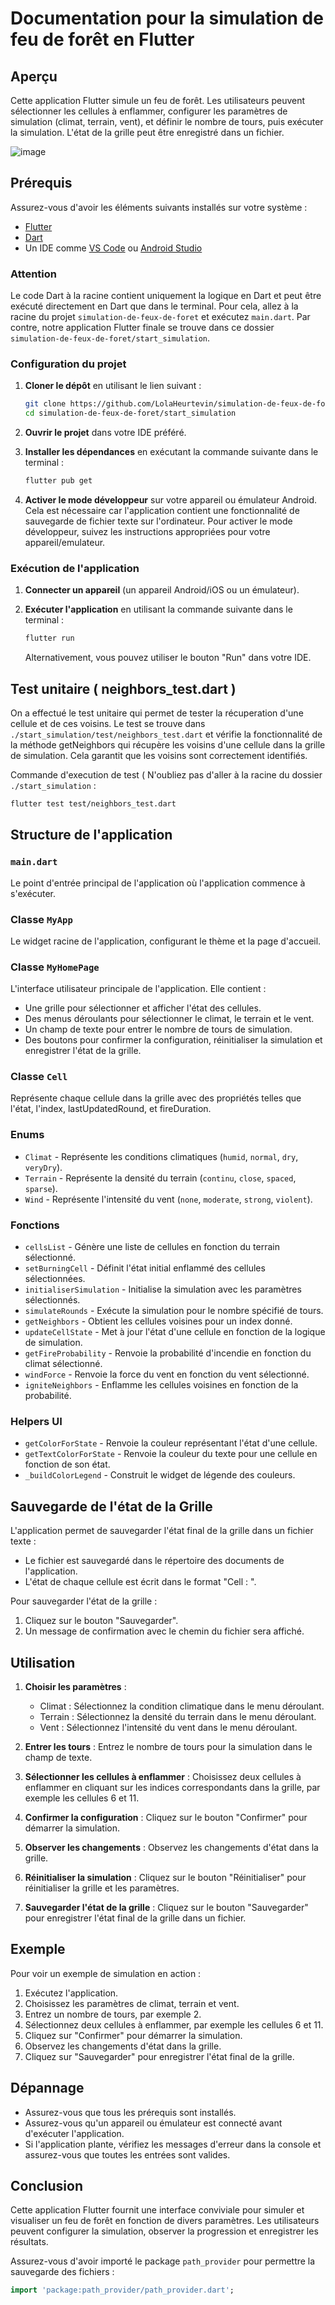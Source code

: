 
# Documentation pour la simulation de feu de forêt en Flutter

## Aperçu

Cette application Flutter simule un feu de forêt. Les utilisateurs peuvent sélectionner les cellules à enflammer, configurer les paramètres de simulation (climat, terrain, vent), et définir le nombre de tours, puis exécuter la simulation. L'état de la grille peut être enregistré dans un fichier.

![image](https://github.com/LolaHeurtevin/simulation-de-feux-de-foret/assets/143880988/9a8c0e95-4b07-4018-a85a-1cbeb9bc4940)


## Prérequis

Assurez-vous d'avoir les éléments suivants installés sur votre système :

- [Flutter](https://flutter.dev/docs/get-started/install)
- [Dart](https://dart.dev/get-dart)
- Un IDE comme [VS Code](https://code.visualstudio.com/) ou [Android Studio](https://developer.android.com/studio)

### Attention

Le code Dart à la racine contient uniquement la logique en Dart et peut être exécuté directement en Dart que dans le terminal. Pour cela, allez à la racine du projet `simulation-de-feux-de-foret` et exécutez `main.dart`. 
Par contre, notre application Flutter finale se trouve dans ce dossier `simulation-de-feux-de-foret/start_simulation`.

### Configuration du projet

1. **Cloner le dépôt** en utilisant le lien suivant :
   ```bash
   git clone https://github.com/LolaHeurtevin/simulation-de-feux-de-foret.git
   cd simulation-de-feux-de-foret/start_simulation
   ```

2. **Ouvrir le projet** dans votre IDE préféré.

3. **Installer les dépendances** en exécutant la commande suivante dans le terminal :
   ```bash
   flutter pub get
   ```

4. **Activer le mode développeur** sur votre appareil ou émulateur Android. Cela est nécessaire car l'application contient une fonctionnalité de sauvegarde de fichier texte sur l'ordinateur. Pour activer le mode développeur, suivez les instructions appropriées pour votre appareil/emulateur.

### Exécution de l'application

1. **Connecter un appareil** (un appareil Android/iOS ou un émulateur).

2. **Exécuter l'application** en utilisant la commande suivante dans le terminal :
   ```bash
   flutter run
   ```

   Alternativement, vous pouvez utiliser le bouton "Run" dans votre IDE.
   
## Test unitaire ( neighbors_test.dart )

On a effectué le test unitaire qui permet de tester la récuperation d'une cellule et de ces voisins. 
Le test se trouve dans `./start_simulation/test/neighbors_test.dart` et vérifie la fonctionnalité de la méthode getNeighbors qui récupère les voisins d'une cellule dans la grille de simulation. Cela garantit que les voisins sont correctement identifiés. 

Commande d'execution de test ( N'oubliez pas d'aller à la racine du dossier `./start_simulation` :

```bash
flutter test test/neighbors_test.dart
```
## Structure de l'application

### `main.dart`

Le point d'entrée principal de l'application où l'application commence à s'exécuter.

### Classe `MyApp`

Le widget racine de l'application, configurant le thème et la page d'accueil.

### Classe `MyHomePage`

L'interface utilisateur principale de l'application. Elle contient :

- Une grille pour sélectionner et afficher l'état des cellules.
- Des menus déroulants pour sélectionner le climat, le terrain et le vent.
- Un champ de texte pour entrer le nombre de tours de simulation.
- Des boutons pour confirmer la configuration, réinitialiser la simulation et enregistrer l'état de la grille.

### Classe `Cell`

Représente chaque cellule dans la grille avec des propriétés telles que l'état, l'index, lastUpdatedRound, et fireDuration.

### Enums

- `Climat` - Représente les conditions climatiques (`humid`, `normal`, `dry`, `veryDry`).
- `Terrain` - Représente la densité du terrain (`continu`, `close`, `spaced`, `sparse`).
- `Wind` - Représente l'intensité du vent (`none`, `moderate`, `strong`, `violent`).

### Fonctions

- `cellsList` - Génère une liste de cellules en fonction du terrain sélectionné.
- `setBurningCell` - Définit l'état initial enflammé des cellules sélectionnées.
- `initialiserSimulation` - Initialise la simulation avec les paramètres sélectionnés.
- `simulateRounds` - Exécute la simulation pour le nombre spécifié de tours.
- `getNeighbors` - Obtient les cellules voisines pour un index donné.
- `updateCellState` - Met à jour l'état d'une cellule en fonction de la logique de simulation.
- `getFireProbability` - Renvoie la probabilité d'incendie en fonction du climat sélectionné.
- `windForce` - Renvoie la force du vent en fonction du vent sélectionné.
- `igniteNeighbors` - Enflamme les cellules voisines en fonction de la probabilité.

### Helpers UI

- `getColorForState` - Renvoie la couleur représentant l'état d'une cellule.
- `getTextColorForState` - Renvoie la couleur du texte pour une cellule en fonction de son état.
- `_buildColorLegend` - Construit le widget de légende des couleurs.

## Sauvegarde de l'état de la Grille

L'application permet de sauvegarder l'état final de la grille dans un fichier texte :

- Le fichier est sauvegardé dans le répertoire des documents de l'application.
- L'état de chaque cellule est écrit dans le format "Cell <index>: <state>".

Pour sauvegarder l'état de la grille :
1. Cliquez sur le bouton "Sauvegarder".
2. Un message de confirmation avec le chemin du fichier sera affiché.

## Utilisation

1. **Choisir les paramètres** :
   - Climat : Sélectionnez la condition climatique dans le menu déroulant.
   - Terrain : Sélectionnez la densité du terrain dans le menu déroulant.
   - Vent : Sélectionnez l'intensité du vent dans le menu déroulant.

2. **Entrer les tours** : Entrez le nombre de tours pour la simulation dans le champ de texte.

3. **Sélectionner les cellules à enflammer** : Choisissez deux cellules à enflammer en cliquant sur les indices correspondants dans la grille, par exemple les cellules 6 et 11.

4. **Confirmer la configuration** : Cliquez sur le bouton "Confirmer" pour démarrer la simulation.

5. **Observer les changements** : Observez les changements d'état dans la grille.

6. **Réinitialiser la simulation** : Cliquez sur le bouton "Réinitialiser" pour réinitialiser la grille et les paramètres.

7. **Sauvegarder l'état de la grille** : Cliquez sur le bouton "Sauvegarder" pour enregistrer l'état final de la grille dans un fichier.

## Exemple

Pour voir un exemple de simulation en action :

1. Exécutez l'application.
2. Choisissez les paramètres de climat, terrain et vent.
3. Entrez un nombre de tours, par exemple 2.
4. Sélectionnez deux cellules à enflammer, par exemple les cellules 6 et 11.
5. Cliquez sur "Confirmer" pour démarrer la simulation.
6. Observez les changements d'état dans la grille.
7. Cliquez sur "Sauvegarder" pour enregistrer l'état final de la grille.

## Dépannage

- Assurez-vous que tous les prérequis sont installés.
- Assurez-vous qu'un appareil ou émulateur est connecté avant d'exécuter l'application.
- Si l'application plante, vérifiez les messages d'erreur dans la console et assurez-vous que toutes les entrées sont valides.

## Conclusion

Cette application Flutter fournit une interface conviviale pour simuler et visualiser un feu de forêt en fonction de divers paramètres. Les utilisateurs peuvent configurer la simulation, observer la progression et enregistrer les résultats.

Assurez-vous d'avoir importé le package `path_provider` pour permettre la sauvegarde des fichiers :
```dart
import 'package:path_provider/path_provider.dart';
```
